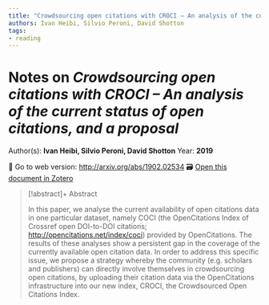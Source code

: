 ```yaml
---
title: "Crowdsourcing open citations with CROCI – An analysis of the current status of open citations, and a proposal"
authors: Ivan Heibi, Silvio Peroni, David Shotton
tags: 
- reading
---
```

# Notes on *Crowdsourcing open citations with CROCI – An analysis of the current status of open citations, and a proposal*
Author(s): **Ivan Heibi, Silvio Peroni, David Shotton**
Year: **2019**

🔗 Go to web version: http://arxiv.org/abs/1902.02534
🗃️ [Open this document in Zotero](zotero://select/items/@heibiCrowdsourcingOpenCitations2019)

> [!abstract]+ Abstract
>
> In this paper, we analyse the current availability of open citations data in one particular dataset, namely COCI (the OpenCitations Index of Crossref open DOI-to-DOI citations; http://opencitations.net/index/coci) provided by OpenCitations. The results of these analyses show a persistent gap in the coverage of the currently available open citation data. In order to address this specific issue, we propose a strategy whereby the community (e.g. scholars and publishers) can directly involve themselves in crowdsourcing open citations, by uploading their citation data via the OpenCitations infrastructure into our new index, CROCI, the Crowdsourced Open Citations Index.



